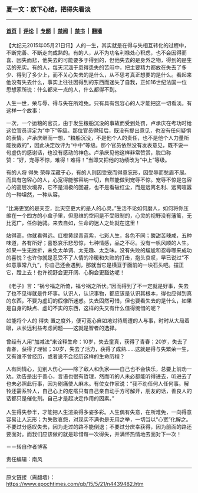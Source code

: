 ### 夏一文：放下心结，把得失看淡

---

#### [首页](../../../..?n4439482) &nbsp;|&nbsp; [评论](../../../../../epoch-comment?n4439482) &nbsp;|&nbsp; [专题](../../../../../epoch-special?n4439482) &nbsp;|&nbsp; [禁闻](../../../../../epoch-news?n4439482) &nbsp;|&nbsp; [禁书](../../../../../books?n4439482) &nbsp;|&nbsp; [翻墙](https://github.com/gfw-breaker/nogfw/blob/master/README.md?n4439482)


<div class="post_content" id="artbody" itemprop="articleBody">
 <!-- article content begin -->
 <p>
  【大纪元2015年05月21日讯】人的一生，其实就是在得与失相互转化的过程中，不断完善、不断走向成熟的。有的人，从不为功名利禄处心积虑，也不会因得而喜、因失而悲，他失去的可能要多于得到的，但他失去的是身外之物，得到的是生活的充实。有的人，每天沉湎于患得患失的苦闷中，把主要精力都放在失去了多少、得到了多少上，而不关心失去的是什么，从不思考真正想要的是什么。看起来他没有失去什么，事实上往往因得到的东西而迷失了自我，正如16世纪法国一位思想家所说：什么都来一点的人，什么都得不到。
  <br/>
  <br/>
  人生一世，荣与辱、得与失在所难免。只有具有包容心的人才能把这一切看淡。有这样一个故事：
 </p>
 <p>
  一次，一个运粮的官员，由于发生粮船沉没的事故而受到处罚，卢承庆在考功时给这位官员评定为“中下”等级。那位官员得知后，既没有提出意见，也没有任何疑惧的表情。卢承庆继而一想，“粮船沉没，不是他个人的责任，也不是他个人力量所能挽救的”，因此决定改评为“中中”等级。那个官员依然没有发表意见，既不说一句虚伪的感谢话，也没有感动的神色。卢承庆见他这样非常赞赏，脱口称赞：“好，宠辱不惊，难得！难得！”当即又把他的功绩改为“中上”等级。
 </p>
 <p>
  有的人将
  <ok href="https://www.epochtimes.com/gb/tag/%E5%BE%97%E5%A4%B1.html">
   得失
  </ok>
  荣辱深藏于心，有的人则因受宠而得意忘形，因受辱而愁眉不展。而具有包容心的人，心宽得能够容纳一切，自然能做到宠辱不惊。宠辱不惊是包容心的高层次境界，它不是消极的回避，也不是看破红尘，而是远离名利、远离喧嚣的一种坦然，一种从容。
  <br/>
  <br/>
  “比海更宽的是天空，比天空更大的是人的心灵。”生活不论如何磨人，如何将你压缩在一个四方的小盒子里，但思维的空间是不受限制的，心灵的视野没有藩篱，无比宽广，任你驰骋。来去自如，生命的迷人之处就在这里！
 </p>
 <p>
  站得高，你就看得远。红橙黄绿青蓝紫，七彩人生，各色不同；酸甜苦辣咸，五种味道，各有所好；喜怒哀乐悲恐惊，七种情感，品之不尽。没有一帆风顺的人生。如果一生无挫折，未免太单调、太无趣、太乏味。没有失败的尴尬和忍辱哪来成功的喜悦？也许你就是忍受不了人情的冷暖和失败的打击，抱头哀叹，早已说过“不如意事常八九”，你自己还会遇到，那就当它是横亘于面前的一块石头吧。摆正它，蹬上去！也许视野会更开阔、心胸会更豁达呢！
  <br/>
  <br/>
  《老子》言：“祸兮福之所倚，福兮祸之所伏。”因而得到了不一定就是好事，失去了也不见得就是件坏事。认识人，认识事物，都应该是认识其根本，得也应得到真的东西，不要为虚幻的假像所迷惑。失去固然可惜，但也要看失去的是什么，如果是自身的缺点、虚幻不实的东西，这样的失又有什么值得惋惜的呢？
 </p>
 <p>
  如能将个人的
  <ok href="https://www.epochtimes.com/gb/tag/%E5%BE%97%E5%A4%B1.html">
   得失
  </ok>
  置之度外，便可宽心自如地对待周遭的人与事，时时从大局着眼，从长远利益考虑问题――这就是智者的选择。
  <br/>
  <br/>
  曾经有人用“加减法”来诠释生命：10岁，失去童真，获得了青春；20岁，失去了青春，获得了理智；30岁，失去了活力，获得了成熟……这就是得与失繁荣一生，又有谁不曾经历，或者说不会经历这样的生命历程？
 </p>
 <p>
  人有同情心，见别人伤心——除了敌人和仇家——自己也不会快乐，总要上前劝一劝。劝告是出于善心，言语也很有哲理，然而听的人未必都能听得进去，听进去了也未必照此行事，因为剧痛使人麻木。有位女作家说：“我不劝任何人任何事。解铃还需系铃人，自己心上的疙瘩只有自己亲自动手方可解开，朋友的话，善良人的话都只是催化剂。自己才是起决定作用的因素。”
  <br/>
  <br/>
  人生得失参半，才能把人生渲染得多姿多彩。人生偶有失意，在所难免，一向得意容易让人忘形；为失败哀怨，对现实不满也是无用之举，一切当以“心宽”化解之。不要过分感叹失去，因为走过的路不能倒退；不要过分庆幸获得，因为前面的路还要面对。而我们应该做的就是珍惜每一次得失，并满怀热情地去面对下一次！
 </p>
 <p>
  －－转自作者博客
 </p>
 <p>
  责任编辑：南风
 </p>
 <!-- article content end -->
 <div id="below_article_ad">
 </div>
</div>


---

原文链接（需翻墙）：https://www.epochtimes.com/gb/15/5/21/n4439482.htm